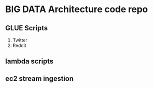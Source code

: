 # BIG DATA Architecture code repo

## GLUE Scripts
1. Twitter
2. Reddit

## lambda scripts

## ec2 stream ingestion

